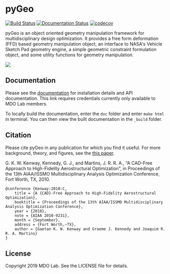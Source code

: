 # pyGeo
[![Build Status](https://dev.azure.com/mdolab/Public/_apis/build/status/mdolab.pygeo?branchName=main)](https://dev.azure.com/mdolab/Public/_build/latest?definitionId=17&branchName=main)
[![Documentation Status](https://readthedocs.com/projects/mdolab-pygeo/badge/?version=latest)](https://mdolab-pygeo.readthedocs-hosted.com/en/latest/?badge=latest)
[![codecov](https://codecov.io/gh/mdolab/pygeo/branch/main/graph/badge.svg?token=N2L58WGCDI)](https://codecov.io/gh/mdolab/pygeo)

pyGeo is an object oriented geometry manipulation framework for multidisciplinary design optimization.
It provides a free form deformation (FFD) based geometry manipulation object, an interface to NASA's Vehicle Sketch Pad geometry engine, a simple geometric constraint formulation object, and some utility functions for geometry manipulation.

![](doc/images/DPW4_FFD-27745.gif)

## Documentation

Please see the [documentation](https://mdolab-pygeo.readthedocs-hosted.com/en/latest/) for installation details and API documentation.
This link requires credentials currently only available to MDO Lab members.

To locally build the documentation, enter the `doc` folder and enter `make html` in terminal.
You can then view the built documentation in the `_build` folder.

## Citation

Please cite pyGeo in any publication for which you find it useful.
For more background, theory, and figures, see the [this paper](http://umich.edu/~mdolaboratory/pdf/Kenway2010b.pdf).

G. K. W. Kenway, Kennedy, G. J., and Martins, J. R. R. A., “A CAD-Free Approach to High-Fidelity Aerostructural Optimization”, in Proceedings of the 13th AIAA/ISSMO Multidisciplinary Analysis Optimization Conference, Fort Worth, TX, 2010.
```
@conference {Kenway:2010:C,
	title = {A {CAD}-Free Approach to High-Fidelity Aerostructural Optimization},
	booktitle = {Proceedings of the 13th AIAA/ISSMO Multidisciplinary Analysis Optimization Conference},
	year = {2010},
	note = {AIAA 2010-9231},
	month = {September},
	address = {Fort Worth,~TX},
	author = {Gaetan K. W. Kenway and Graeme J. Kennedy and Joaquim R. R. A. Martins}
}
```

## License

Copyright 2019 MDO Lab. See the LICENSE file for details.
